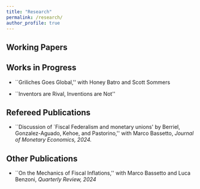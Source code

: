 ```yaml
---
title: "Research"
permalink: /research/
author_profile: true
---
```

## Working Papers

## Works in Progress

- ``Griliches Goes Global,'' with Honey Batro and Scott Sommers

- ``Inventors are Rival, Inventions are Not''

## Refereed Publications

- ``Discussion of `Fiscal Federalism and monetary unions' by Berriel, Gonzalez-Aguado, Kehoe, and Pastorino,'' with Marco Bassetto, *Journal of Monetary Economics, 2024.*
## Other Publications

- ``On the Mechanics of Fiscal Inflations,'' with Marco Bassetto and Luca Benzoni, *Quarterly Review, 2024*
